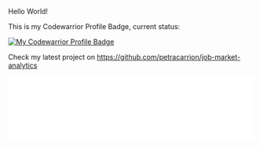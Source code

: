 Hello World!

This is my Codewarrior Profile Badge, current status:

[![My Codewarrior Profile Badge](https://www.codewars.com/users/petracarrion/badges/large)](https://www.codewars.com/users/petracarrion)

Check my latest project on https://github.com/petracarrion/job-market-analytics

<iframe src="/job-market-analytics/slides/" style="width: 500px; height: 130px; border: 0px"></iframe>
